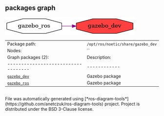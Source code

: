 <!--
File was automatically generated using 'ros-diagram-tools' project.
Project is distributed under the BSD 3-Clause license.
-->

## packages graph

[![gazebo_dev](gazebo_dev.png "gazebo_dev")](gazebo_dev.png)

|     |     |
| --- | --- |
| Package path: | `/opt/ros/noetic/share/gazebo_dev` |
| Nodes: | `` |
| Graph packages (2): | Description: |
| ----------------------------------- | ------------ |
| [`gazebo_dev`](gazebo_dev.html) | Gazebo package |
| [`gazebo_ros`](gazebo_ros.html) | Gazebo package |


</br>
File was automatically generated using [*ros-diagram-tools*](https://github.com/anetczuk/ros-diagram-tools) project.
Project is distributed under the BSD 3-Clause license.
